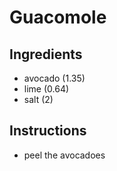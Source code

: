# Guacomole
## Ingredients
* avocado (1.35)
* lime (0.64)
* salt (2)
## Instructions
* peel the avocadoes
